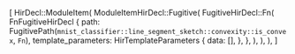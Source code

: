 [
    HirDecl::ModuleItem(
        ModuleItemHirDecl::Fugitive(
            FugitiveHirDecl::Fn(
                FnFugitiveHirDecl {
                    path: FugitivePath(`mnist_classifier::line_segment_sketch::convexity::is_convex`, `Fn`),
                    template_parameters: HirTemplateParameters {
                        data: [],
                    },
                },
            ),
        ),
    ),
]